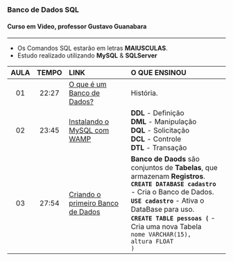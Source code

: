 ### Banco de Dados SQL
#### Curso em Video, professor Gustavo Guanabara
---
* Os Comandos SQL estarão em letras **MAIUSCULAS**.
* Estudo realizado utilizando **MySQL** & **SQLServer**

AULA | TEMPO | LINK | O QUE ENSINOU
:---:|:---:|:---|:---
01 | 22:27 | [O que é um Banco de Dados?](https://www.youtube.com/watch?v=Ofktsne-utM&list=PLHz_AreHm4dkBs-795Dsgvau_ekxg8g1r) | História.
02 | 23:45 | [Instalando o MySQL com WAMP](https://www.youtube.com/watch?v=5JbAOWJbgIA&list=PLHz_AreHm4dkBs-795Dsgvau_ekxg8g1r&index=2) | **DDL** - Definição <br> **DML** - Manipulação <br> **DQL** - Solicitação <br> **DCL** - Controle <br> **DTL** - Transação
03 | 27:54 | [Criando o primeiro Banco de Dados](https://www.youtube.com/watch?v=m9YPlX0fcJk&list=PLHz_AreHm4dkBs-795Dsgvau_ekxg8g1r&index=4) | **Banco de Daods** são conjuntos de **Tabelas**, que armazenam **Registros**. <br> **`CREATE DATABASE cadastro`** - Cria o Banco de Dados. <br> **`USE cadastro`** - Ativa o DataBase para uso. <br>**`CREATE TABLE pessoas (`** - Cria uma nova Tabela <br> `nome VARCHAR(15),` <br> `altura FLOAT` <br> `)` 
